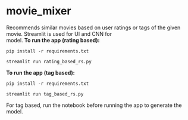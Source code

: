 # movie_mixer

Recommends similar movies based on user ratings or tags of the given movie.
Streamlit is used for UI and CNN for  
model.
**To run the app (rating based):**

```
pip install -r requirements.txt

streamlit run rating_based_rs.py

```

**To run the app (tag based):**

```
pip install -r requirements.txt

streamlit run tag_based_rs.py

```

For tag based, run the notebook before running the app to generate the model.
